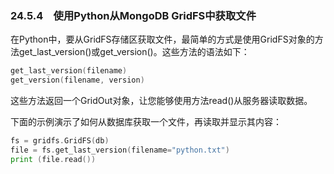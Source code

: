 ### 24.5.4　使用Python从MongoDB GridFS中获取文件

在Python中，要从GridFS存储区获取文件，最简单的方式是使用GridFS对象的方法get_last_version()或get_version()。这些方法的语法如下：

```go
get_last_version(filename)
get_version(filename, version)
```

这些方法返回一个GridOut对象，让您能够使用方法read()从服务器读取数据。

下面的示例演示了如何从数据库获取一个文件，再读取并显示其内容：

```go
fs = gridfs.GridFS(db)
file = fs.get_last_version(filename="python.txt")
print (file.read())
```

